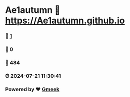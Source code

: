 # Ae1autumn :link: https://Ae1autumn.github.io 
### :page_facing_up: [1](https://Ae1autumn.github.io/tag.html) 
### :speech_balloon: 0 
### :hibiscus: 484 
### :alarm_clock: 2024-07-21 11:30:41 
### Powered by :heart: [Gmeek](https://github.com/Meekdai/Gmeek)
